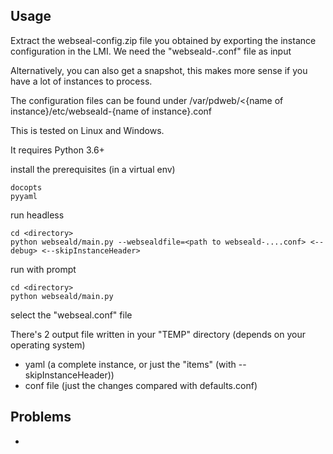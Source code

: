 Usage
------
Extract the webseal-config.zip file you obtained by exporting the instance configuration in the LMI.
We need the "webseald-<instancename>.conf" file as input

Alternatively, you can also get a snapshot, this makes more sense if you have a lot of instances to process.

The configuration files can be found under /var/pdweb/<{name of instance}/etc/webseald-{name of instance}.conf

This is tested on Linux and Windows.

It requires Python 3.6+

     
install the prerequisites (in a virtual env)

    docopts
    pyyaml

run headless

    cd <directory>
    python webseald/main.py --websealdfile=<path to webseald-....conf> <--debug> <--skipInstanceHeader>
    
run with prompt
   
    cd <directory>
    python webseald/main.py


select the "webseal.conf" file

There's 2 output file written in your "TEMP" directory (depends on your operating system)
- yaml (a complete instance, or just the "items" (with --skipInstanceHeader))
- conf file (just the changes compared with defaults.conf)

Problems
-------
- 